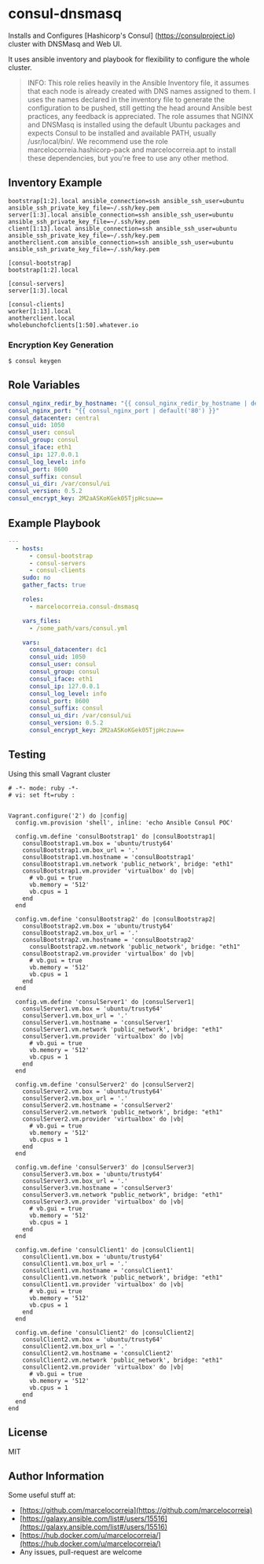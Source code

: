 # consul-dnsmasq

Installs and Configures [Hashicorp's Consul] (https://consulproject.io) cluster with DNSMasq and Web UI.

It uses ansible inventory and playbook for flexibility to configure the whole cluster. 

> INFO: This role relies heavily in the Ansible Inventory file, it assumes that each node 
> is already created with DNS names assigned to them. I uses the names declared in the
> inventory file to generate the configuration to be pushed, still getting the head around Ansible 
> best practices, any feedback is appreciated.
> The role assumes that NGINX and DNSMasq is installed using the default Ubuntu packages and 
> expects Consul to be installed and available PATH, usually /usr/local/bin/. We recommend use the 
> role marcelocorreia.hashicorp-pack and marcelocorreia.apt to install these dependencies, but you're 
> free to use any other method.

 
## Inventory Example

```
bootstrap[1:2].local ansible_connection=ssh ansible_ssh_user=ubuntu ansible_ssh_private_key_file=~/.ssh/key.pem
server[1:3].local ansible_connection=ssh ansible_ssh_user=ubuntu ansible_ssh_private_key_file=~/.ssh/key.pem
client[1:13].local ansible_connection=ssh ansible_ssh_user=ubuntu ansible_ssh_private_key_file=~/.ssh/key.pem
anotherclient.com ansible_connection=ssh ansible_ssh_user=ubuntu ansible_ssh_private_key_file=~/.ssh/key.pem

[consul-bootstrap]
bootstrap[1:2].local

[consul-servers]
server[1:3].local

[consul-clients]
worker[1:13].local
anotherclient.local
wholebunchofclients[1:50].whatever.io

```

### Encryption Key Generation

```
$ consul keygen
```

## Role Variables

```yml
consul_nginx_redir_by_hostname: "{{ consul_nginx_redir_by_hostname | default('true') }}"
consul_nginx_port: "{{ consul_nginx_port | default('80') }}"
consul_datacenter: central
consul_uid: 1050
consul_user: consul
consul_group: consul
consul_iface: eth1
consul_ip: 127.0.0.1
consul_log_level: info
consul_port: 8600
consul_suffix: consul
consul_ui_dir: /var/consul/ui
consul_version: 0.5.2
consul_encrypt_key: 2M2aASKoKGek05TjpHcsuw==

```

## Example Playbook

```yml
---
  - hosts:
      - consul-bootstrap
      - consul-servers
      - consul-clients
    sudo: no
    gather_facts: true

    roles:
      - marcelocorreia.consul-dnsmasq

    vars_files:
      - /some_path/vars/consul.yml

    vars:
      consul_datacenter: dc1
      consul_uid: 1050
      consul_user: consul
      consul_group: consul
      consul_iface: eth1
      consul_ip: 127.0.0.1
      consul_log_level: info
      consul_port: 8600
      consul_suffix: consul
      consul_ui_dir: /var/consul/ui
      consul_version: 0.5.2
      consul_encrypt_key: 2M2aASKoKGek05TjpHczuw==
```

## Testing

Using this small Vagrant cluster

```Vagrantfile
# -*- mode: ruby -*-
# vi: set ft=ruby :


Vagrant.configure('2') do |config|
  config.vm.provision 'shell', inline: 'echo Ansible Consul POC'

  config.vm.define 'consulBootstrap1' do |consulBootstrap1|
    consulBootstrap1.vm.box = 'ubuntu/trusty64'
    consulBootstrap1.vm.box_url = '.'
    consulBootstrap1.vm.hostname = 'consulBootstrap1'
    consulBootstrap1.vm.network 'public_network', bridge: "eth1"
    consulBootstrap1.vm.provider 'virtualbox' do |vb|
      # vb.gui = true
      vb.memory = '512'
      vb.cpus = 1
    end
  end

  config.vm.define 'consulBootstrap2' do |consulBootstrap2|
    consulBootstrap2.vm.box = 'ubuntu/trusty64'
    consulBootstrap2.vm.box_url = '.'
    consulBootstrap2.vm.hostname = 'consulBootstrap2'
      consulBootstrap2.vm.network 'public_network', bridge: "eth1"
    consulBootstrap2.vm.provider 'virtualbox' do |vb|
      # vb.gui = true
      vb.memory = '512'
      vb.cpus = 1
    end
  end

  config.vm.define 'consulServer1' do |consulServer1|
    consulServer1.vm.box = 'ubuntu/trusty64'
    consulServer1.vm.box_url = '.'
    consulServer1.vm.hostname = 'consulServer1'
    consulServer1.vm.network 'public_network', bridge: "eth1"
    consulServer1.vm.provider 'virtualbox' do |vb|
      # vb.gui = true
      vb.memory = '512'
      vb.cpus = 1
    end
  end

  config.vm.define 'consulServer2' do |consulServer2|
    consulServer2.vm.box = 'ubuntu/trusty64'
    consulServer2.vm.box_url = '.'
    consulServer2.vm.hostname = 'consulServer2'
    consulServer2.vm.network 'public_network', bridge: "eth1"
    consulServer2.vm.provider 'virtualbox' do |vb|
      # vb.gui = true
      vb.memory = '512'
      vb.cpus = 1
    end
  end

  config.vm.define 'consulServer3' do |consulServer3|
    consulServer3.vm.box = 'ubuntu/trusty64'
    consulServer3.vm.box_url = '.'
    consulServer3.vm.hostname = 'consulServer3'
    consulServer3.vm.network "public_network", bridge: "eth1"
    consulServer3.vm.provider 'virtualbox' do |vb|
      # vb.gui = true
      vb.memory = '512'
      vb.cpus = 1
    end
  end

  config.vm.define 'consulClient1' do |consulClient1|
    consulClient1.vm.box = 'ubuntu/trusty64'
    consulClient1.vm.box_url = '.'
    consulClient1.vm.hostname = 'consulClient1'
    consulClient1.vm.network 'public_network', bridge: "eth1"
    consulClient1.vm.provider 'virtualbox' do |vb|
      # vb.gui = true
      vb.memory = '512'
      vb.cpus = 1
    end
  end

  config.vm.define 'consulClient2' do |consulClient2|
    consulClient2.vm.box = 'ubuntu/trusty64'
    consulClient2.vm.box_url = '.'
    consulClient2.vm.hostname = 'consulClient2'
    consulClient2.vm.network 'public_network', bridge: "eth1"
    consulClient2.vm.provider 'virtualbox' do |vb|
      # vb.gui = true
      vb.memory = '512'
      vb.cpus = 1
    end
  end
end
```

License
-------

MIT

Author Information
------------------

Some useful stuff at:
- [https://github.com/marcelocorreia](https://github.com/marcelocorreia)
- [https://galaxy.ansible.com/list#/users/15516](https://galaxy.ansible.com/list#/users/15516)
- [https://hub.docker.com/u/marcelocorreia/](https://hub.docker.com/u/marcelocorreia/)
- Any issues, pull-request are welcome
